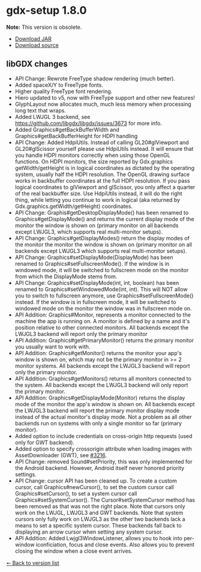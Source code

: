 # gdx-setup 1.8.0

**Note:** This version is obsolete.

* [Download JAR](https://github.com/JavaCakeGames/gdx-setup-archive/raw/main/gdx-setup_1.8.0.jar)
* [Download source](https://github.com/JavaCakeGames/gdx-setup-archive/raw/main/sources/gdx-setup_1.8.0.zip)

## libGDX changes

- API Change: Rewrote FreeType shadow rendering (much better).
- Added spaceX/Y to FreeType fonts.
- Higher quality FreeType font rendering.
- Hiero updated to v5, now with FreeType support and other new features!
- GlyphLayout now allocates much, much less memory when processing long text that wraps.
- Added LWJGL 3 backend, see <https://github.com/libgdx/libgdx/issues/3673> for more info.
- Added Graphics#getBackBufferWidth and Graphics#getBackBufferHeight for HDPI handling
- API Change: Added HdpiUtils. Instead of calling GL20#glViewport and GL20#glScissor yourself please use HdpiUtils instead. It will ensure that you handle HDPI monitors correctly when using those OpenGL functions. On HDPI monitors, the size reported by Gdx.graphics getWidth/getHeight is in logical coordinates as dictated by the operating system, usually half the HDPI resolution. The OpenGL drawing surface works in backbuffer coordinates at the full HDPI resolution. If you pass logical coordinates to glViewport and glScissor, you only affect a quarter of the real backbuffer size. Use HdpiUtils instead, it will do the right thing, while letting you continue to work in logical (aka returned by Gdx.graphics.getWidth/getHeight) coordinates.
- API Change: Graphis#getDesktopDisplayMode() has been renamed to Graphics#getDisplayMode() and returns the current display mode of the monitor the window is shown on (primary monitor on all backends except LWJGL3, which supports real multi-monitor setups).
- API Change: Graphics#getDisplayModes() return the display modes of the monitor the monitor the window is shown on (primary monitor on all backends except LWJGL3 which supports real multi-monitor setups).
- API Change: Graphics#setDisplayMode(DisplayMode) has been renamed to Graphics#setFullscreenMode(). If the window is in windowed mode, it will be switched to fullscreen mode on the monitor from which the DisplayMode stems from.
- API Change: Graphics#setDisplayMode(int, int, boolean) has been renamed to Graphics#setWindowedMode(int, int). This will NOT allow you to switch to fullscreen anymore, use Graphics#setFullscreenMode() instead. If the window is in fullscreen mode, it will be switched to windowed mode on the monitor the window was in fullscreen mode on.
- API Addition: Graphics#Monitor, represents a monitor connected to the machine the app is running on. A monitor is defined by a name and it's position relative to other connected monitors. All backends except the LWJGL3 backend will report only the primary monitor
- API Addition: Graphics#getPrimaryMonitor() returns the primary monitor you usually want to work with.
- API Addition: Graphics#getMonitor() returns the monitor your app's window is shown on, which may not be the primary monitor in >= 2 monitor systems. All backends except the LWJGL3 backend will report only the primary monitor.
- API Addition: Graphics#getMonitors() returns all monitors connected to the system. All backends except the LWJGL3 backend will only report the primary monitor.
- API Addition: Graphics#getDisplayMode(Monitor) returns the display mode of the monitor the app's window is shown on. All backends except the LWJGL3 backend will report the primary monitor display mode instead of the actual monitor's display mode. Not a problem as all other backends run on systems with only a single monitor so far (primary monitor).
- Added option to include credentials on cross-origin http requests (used only for GWT backend).
- Added option to specify crossorigin attribute when loading images with AssetDownloader (GWT), see [#3216](https://github.com/libgdx/libgdx/pull/3216).
- API Change: removed Sound#setPriority, this was only implemented for the Android backend. However, Android itself never honored priority settings.
- API Change: cursor API has been cleaned up. To create a custom cursor, call Graphics#newCursor(), to set the custom cursor call Graphics#setCursor(), to set a system cursor call Graphics#setSystemCursor(). The Cursor#setSystemCursor method has been removed as that was not the
right place. Note that cursors only work on the LWJGL, LWJGL3 and GWT backends. Note that system cursors only fully work on LWJGL3 as the other two backends lack a means to set a specific system cursor. These backends fall back to displaying an arrow cursor when setting any system cursor.
- API Addition: Added Lwjgl3WindowListener, allows you to hook into per-window iconficiation, focus and close events. Also allows you to prevent closing the window when a close event arrives.

[🠔 Back to version list](https://javacakegames.github.io/gdx-setup-archive/)
